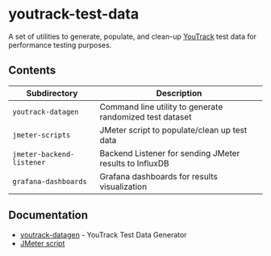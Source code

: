# youtrack-test-data
A set of utilities to generate, populate, and clean-up [YouTrack](https://www.jetbrains.com/youtrack/) test data for performance testing purposes.

## Contents

Subdirectory                | Description
----------------------------| -----------
`youtrack-datagen`          | Command line utility to generate randomized test dataset
`jmeter-scripts`            | JMeter script to populate/clean up test data
`jmeter-backend-listener`   | Backend Listener for sending JMeter results to InfluxDB
`grafana-dashboards`        | Grafana dashboards for results visualization

## Documentation

* [youtrack-datagen](youtrack-datagen/README.md) - YouTrack Test Data Generator
* [JMeter script](jmeter-scripts/README.md)